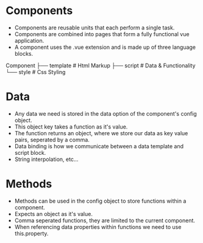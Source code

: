 # Components
- Components are reusable units that each perform a single task. 
- Components are combined into pages that form a fully functional vue application.
- A component uses the .vue extension and is made up of three language blocks.

Component
├── template      # Html Markup
├── script        # Data & Functionality
└── style         # Css Styling

# Data
- Any data we need is stored in the data option of the component's config object.
- This object key takes a function as it's value.
- The function returns an object, where we store our data as key value pairs, seperated by a comma.
- Data binding is how we communicate between a data template and script block.
- String interpolation, etc...

# Methods 
- Methods can be used in the config object to store functions within a component.
- Expects an object as it's value. 
- Comma seperated functions, they are limited to the current component.
- When referencing data properties within functions we need to use this.property.